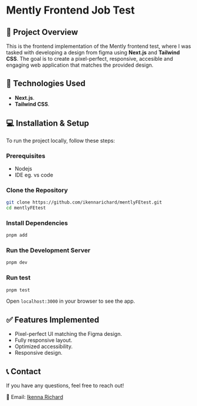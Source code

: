 # Mently Frontend Job Test

## 📌 Project Overview

This is the frontend implementation of the Mently frontend test, where I was tasked with developing a design from figma using **Next.js** and **Tailwind CSS**. The goal is to create a pixel-perfect, responsive, accesible and engaging web application that matches the provided design.

## 🚀 Technologies Used

- **Next.js**.
- **Tailwind CSS**.

## 💻 Installation & Setup

To run the project locally, follow these steps:

### Prerequisites

- Nodejs
- IDE eg. vs code

### Clone the Repository

```sh
git clone https://github.com/ikennarichard/mentlyFEtest.git
cd mentlyFEtest
```

### Install Dependencies

```sh
pnpm add 
```

### Run the Development Server

```sh
pnpm dev
```

### Run test

```sh
pnpm test
```

Open `localhost:3000` in your browser to see the app.

## ✅ Features Implemented

- Pixel-perfect UI matching the Figma design.
- Fully responsive layout.
- Optimized accessibility.
- Responsive design.

## 📞 Contact

If you have any questions, feel free to reach out!

📧 Email: [Ikenna Richard](mailto:oguejioforichard@gmail.com)
